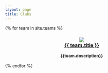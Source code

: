 ```yaml
---
layout: page
title: Clubs
---
```

<div class="clubs" align="justify">
{% for team in site.teams %}
  <div class="team">
    <h3 align="center">
      <a href="{{ team.url }}"> 
        <img src="{{team.thumb_image}}"> 
        <br>{{ team.title }}
        <p><sub>{{team.description}}</sub></p>
      </a>
    </h3>
  </div>
  
{% endfor %}
</div>
